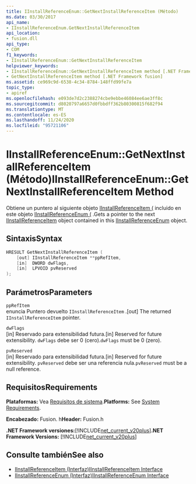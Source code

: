 ```yaml
---
title: IInstallReferenceEnum::GetNextInstallReferenceItem (Método)
ms.date: 03/30/2017
api_name:
- IInstallReferenceEnum.GetNextInstallReferenceItem
api_location:
- fusion.dll
api_type:
- COM
f1_keywords:
- IInstallReferenceEnum::GetNextInstallReferenceItem
helpviewer_keywords:
- IInstallReferenceEnum::GetNextInstallReferenceItem method [.NET Framework fusion]
- GetNextInstallReferenceItem method [.NET Framework fusion]
ms.assetid: ce969c9d-6538-4c34-8784-148ffd99fe7a
topic_type:
- apiref
ms.openlocfilehash: e093de7d2c2388274cbe9ebbe46084ee6ae3ff8c
ms.sourcegitcommit: d8020797a6657d0fbbdff362b80300815f682f94
ms.translationtype: MT
ms.contentlocale: es-ES
ms.lasthandoff: 11/24/2020
ms.locfileid: "95721106"
---
```

# <a name="iinstallreferenceenumgetnextinstallreferenceitem-method"></a><span data-ttu-id="e47f0-102">IInstallReferenceEnum::GetNextInstallReferenceItem (Método)</span><span class="sxs-lookup"><span data-stu-id="e47f0-102">IInstallReferenceEnum::GetNextInstallReferenceItem Method</span></span>

<span data-ttu-id="e47f0-103">Obtiene un puntero al siguiente objeto [IInstallReferenceItem (](iinstallreferenceitem-interface.md) incluido en este objeto [IInstallReferenceEnum (](iinstallreferenceenum-interface.md) .</span><span class="sxs-lookup"><span data-stu-id="e47f0-103">Gets a pointer to the next [IInstallReferenceItem](iinstallreferenceitem-interface.md) object contained in this [IInstallReferenceEnum](iinstallreferenceenum-interface.md) object.</span></span>  
  
## <a name="syntax"></a><span data-ttu-id="e47f0-104">Sintaxis</span><span class="sxs-lookup"><span data-stu-id="e47f0-104">Syntax</span></span>  
  
```cpp  
HRESULT GetNextInstallReferenceItem (  
    [out] IInstallReferenceItem **ppRefItem,  
    [in]  DWORD dwFlags,  
    [in]  LPVOID pvReserved  
);  
```  
  
## <a name="parameters"></a><span data-ttu-id="e47f0-105">Parámetros</span><span class="sxs-lookup"><span data-stu-id="e47f0-105">Parameters</span></span>  

 `ppRefItem`  
 <span data-ttu-id="e47f0-106">enuncia Puntero devuelto `IInstallReferenceItem` .</span><span class="sxs-lookup"><span data-stu-id="e47f0-106">[out] The returned `IInstallReferenceItem` pointer.</span></span>  
  
 `dwFlags`  
 <span data-ttu-id="e47f0-107">[in] Reservado para extensibilidad futura.</span><span class="sxs-lookup"><span data-stu-id="e47f0-107">[in] Reserved for future extensibility.</span></span> <span data-ttu-id="e47f0-108">`dwFlags` debe ser 0 (cero).</span><span class="sxs-lookup"><span data-stu-id="e47f0-108">`dwFlags` must be 0 (zero).</span></span>  
  
 `pvReserved`  
 <span data-ttu-id="e47f0-109">[in] Reservado para extensibilidad futura.</span><span class="sxs-lookup"><span data-stu-id="e47f0-109">[in] Reserved for future extensibility.</span></span> <span data-ttu-id="e47f0-110">`pvReserved` debe ser una referencia nula.</span><span class="sxs-lookup"><span data-stu-id="e47f0-110">`pvReserved` must be a null reference.</span></span>  
  
## <a name="requirements"></a><span data-ttu-id="e47f0-111">Requisitos</span><span class="sxs-lookup"><span data-stu-id="e47f0-111">Requirements</span></span>  

 <span data-ttu-id="e47f0-112">**Plataformas:** Vea [Requisitos de sistema](../../get-started/system-requirements.md).</span><span class="sxs-lookup"><span data-stu-id="e47f0-112">**Platforms:** See [System Requirements](../../get-started/system-requirements.md).</span></span>  
  
 <span data-ttu-id="e47f0-113">**Encabezado:** Fusion. h</span><span class="sxs-lookup"><span data-stu-id="e47f0-113">**Header:** Fusion.h</span></span>  
  
 <span data-ttu-id="e47f0-114">**.NET Framework versiones:**[!INCLUDE[net_current_v20plus](../../../../includes/net-current-v20plus-md.md)]</span><span class="sxs-lookup"><span data-stu-id="e47f0-114">**.NET Framework Versions:** [!INCLUDE[net_current_v20plus](../../../../includes/net-current-v20plus-md.md)]</span></span>  
  
## <a name="see-also"></a><span data-ttu-id="e47f0-115">Consulte también</span><span class="sxs-lookup"><span data-stu-id="e47f0-115">See also</span></span>

- [<span data-ttu-id="e47f0-116">IInstallReferenceItem (Interfaz)</span><span class="sxs-lookup"><span data-stu-id="e47f0-116">IInstallReferenceItem Interface</span></span>](iinstallreferenceitem-interface.md)
- [<span data-ttu-id="e47f0-117">IInstallReferenceEnum (Interfaz)</span><span class="sxs-lookup"><span data-stu-id="e47f0-117">IInstallReferenceEnum Interface</span></span>](iinstallreferenceenum-interface.md)
